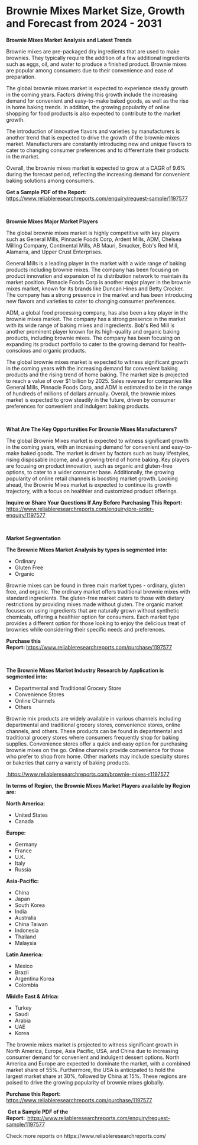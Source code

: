 <p><h1>Brownie Mixes Market Size, Growth and Forecast from 2024 - 2031</h1></p><p><strong>Brownie Mixes Market Analysis and Latest Trends</strong></p>
<p><p>Brownie mixes are pre-packaged dry ingredients that are used to make brownies. They typically require the addition of a few additional ingredients such as eggs, oil, and water to produce a finished product. Brownie mixes are popular among consumers due to their convenience and ease of preparation.</p><p>The global brownie mixes market is expected to experience steady growth in the coming years. Factors driving this growth include the increasing demand for convenient and easy-to-make baked goods, as well as the rise in home baking trends. In addition, the growing popularity of online shopping for food products is also expected to contribute to the market growth.</p><p>The introduction of innovative flavors and varieties by manufacturers is another trend that is expected to drive the growth of the brownie mixes market. Manufacturers are constantly introducing new and unique flavors to cater to changing consumer preferences and to differentiate their products in the market.</p><p>Overall, the brownie mixes market is expected to grow at a CAGR of 9.6% during the forecast period, reflecting the increasing demand for convenient baking solutions among consumers.</p></p>
<p><strong>Get a Sample PDF of the Report:&nbsp;</strong> <a href="https://www.reliableresearchreports.com/enquiry/request-sample/1197577">https://www.reliableresearchreports.com/enquiry/request-sample/1197577</a></p>
<p>&nbsp;</p>
<p><strong>Brownie Mixes Major Market Players</strong></p>
<p><p>The global brownie mixes market is highly competitive with key players such as General Mills, Pinnacle Foods Corp, Ardent Mills, ADM, Chelsea Milling Company, Continental Mills, AB Mauri, Smucker, Bob's Red Mill, Alamarra, and Upper Crust Enterprises.</p><p>General Mills is a leading player in the market with a wide range of baking products including brownie mixes. The company has been focusing on product innovation and expansion of its distribution network to maintain its market position. Pinnacle Foods Corp is another major player in the brownie mixes market, known for its brands like Duncan Hines and Betty Crocker. The company has a strong presence in the market and has been introducing new flavors and varieties to cater to changing consumer preferences.</p><p>ADM, a global food processing company, has also been a key player in the brownie mixes market. The company has a strong presence in the market with its wide range of baking mixes and ingredients. Bob's Red Mill is another prominent player known for its high-quality and organic baking products, including brownie mixes. The company has been focusing on expanding its product portfolio to cater to the growing demand for health-conscious and organic products.</p><p>The global brownie mixes market is expected to witness significant growth in the coming years with the increasing demand for convenient baking products and the rising trend of home baking. The market size is projected to reach a value of over $1 billion by 2025. Sales revenue for companies like General Mills, Pinnacle Foods Corp, and ADM is estimated to be in the range of hundreds of millions of dollars annually. Overall, the brownie mixes market is expected to grow steadily in the future, driven by consumer preferences for convenient and indulgent baking products.</p></p>
<p>&nbsp;</p>
<p><strong>What Are The Key Opportunities For Brownie Mixes Manufacturers?</strong></p>
<p><p>The global Brownie Mixes market is expected to witness significant growth in the coming years, with an increasing demand for convenient and easy-to-make baked goods. The market is driven by factors such as busy lifestyles, rising disposable income, and a growing trend of home baking. Key players are focusing on product innovation, such as organic and gluten-free options, to cater to a wider consumer base. Additionally, the growing popularity of online retail channels is boosting market growth. Looking ahead, the Brownie Mixes market is expected to continue its growth trajectory, with a focus on healthier and customized product offerings.</p></p>
<p><strong>Inquire or Share Your Questions If Any Before Purchasing This Report:</strong> <a href="https://www.reliableresearchreports.com/enquiry/pre-order-enquiry/1197577">https://www.reliableresearchreports.com/enquiry/pre-order-enquiry/1197577</a></p>
<p>&nbsp;</p>
<p><strong>Market Segmentation</strong></p>
<p><strong>The Brownie Mixes Market Analysis by types is segmented into:</strong></p>
<p><ul><li>Ordinary</li><li>Gluten Free</li><li>Organic</li></ul></p>
<p><p>Brownie mixes can be found in three main market types - ordinary, gluten free, and organic. The ordinary market offers traditional brownie mixes with standard ingredients. The gluten-free market caters to those with dietary restrictions by providing mixes made without gluten. The organic market focuses on using ingredients that are naturally grown without synthetic chemicals, offering a healthier option for consumers. Each market type provides a different option for those looking to enjoy the delicious treat of brownies while considering their specific needs and preferences.</p></p>
<p><strong>Purchase this Report:&nbsp;</strong><a href="https://www.reliableresearchreports.com/purchase/1197577">https://www.reliableresearchreports.com/purchase/1197577</a></p>
<p>&nbsp;</p>
<p><strong>The Brownie Mixes Market Industry Research by Application is segmented into:</strong></p>
<p><ul><li>Departmental and Traditional Grocery Store</li><li>Convenience Stores</li><li>Online Channels</li><li>Others</li></ul></p>
<p><p>Brownie mix products are widely available in various channels including departmental and traditional grocery stores, convenience stores, online channels, and others. These products can be found in departmental and traditional grocery stores where consumers frequently shop for baking supplies. Convenience stores offer a quick and easy option for purchasing brownie mixes on the go. Online channels provide convenience for those who prefer to shop from home. Other markets may include specialty stores or bakeries that carry a variety of baking products.</p></p>
<p><a href="https://www.reliableresearchreports.com/brownie-mixes-r1197577">&nbsp;https://www.reliableresearchreports.com/brownie-mixes-r1197577</a></p>
<p><strong>In terms of Region, the Brownie Mixes Market Players available by Region are:</strong></p>
<p>
    <p> <strong> North America: </strong>
        <ul>
            <li>United States</li>
            <li>Canada</li>
        </ul>
        </p> 
    <p> <strong> Europe: </strong>
        <ul>
            <li>Germany</li>
            <li>France</li>
            <li>U.K.</li>
            <li>Italy</li>
            <li>Russia</li>
        </ul>
        </p> 
    <p> <strong> Asia-Pacific: </strong>
        <ul>
            <li>China</li>
            <li>Japan</li>
            <li>South Korea</li>
            <li>India</li>
            <li>Australia</li>
            <li>China Taiwan</li>
            <li>Indonesia</li>
            <li>Thailand</li>
            <li>Malaysia</li>
        </ul>
        </p> 
    <p> <strong> Latin America: </strong>
        <ul>
            <li>Mexico</li>
            <li>Brazil</li>
            <li>Argentina Korea</li>
            <li>Colombia</li>
        </ul>
        </p> 
    <p> <strong> Middle East & Africa: </strong>
        <ul>
            <li>Turkey</li>
            <li>Saudi</li>
            <li>Arabia</li>
            <li>UAE</li>
            <li>Korea</li>
        </ul>
    </p>
    </p>
<p><p>The brownie mixes market is projected to witness significant growth in North America, Europe, Asia Pacific, USA, and China due to increasing consumer demand for convenient and indulgent dessert options. North America and Europe are expected to dominate the market, with a combined market share of 55%. Furthermore, the USA is anticipated to hold the largest market share at 30%, followed by China at 15%. These regions are poised to drive the growing popularity of brownie mixes globally.</p></p>
<p><strong>Purchase this Report: </strong><a href="https://www.reliableresearchreports.com/purchase/1197577">https://www.reliableresearchreports.com/purchase/1197577</a></p>
<p>&nbsp;<strong>Get a Sample PDF of the Report:&nbsp;&nbsp;</strong><a href="https://www.reliableresearchreports.com/enquiry/request-sample/1197577">https://www.reliableresearchreports.com/enquiry/request-sample/1197577</a></p>
<p><strong></strong></p>
<p>Check more reports on https://www.reliableresearchreports.com/</p>
